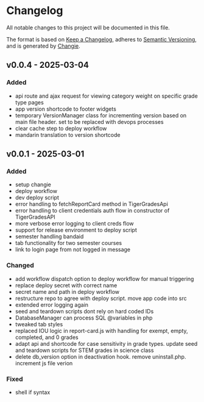 # Changelog
All notable changes to this project will be documented in this file.

The format is based on [Keep a Changelog](https://keepachangelog.com/en/1.0.0/),
adheres to [Semantic Versioning](https://semver.org/spec/v2.0.0.html),
and is generated by [Changie](https://github.com/miniscruff/changie).


## v0.0.4 - 2025-03-04
### Added
* api route and ajax request for viewing category weight on specific grade type pages
* app version shortcode to footer widgets
* temporary VersionManager class for incrementing version based on main file header. set to be replaced with devops processes
* clear cache step to deploy workflow
* mandarin translation to version shortcode

## v0.0.1 - 2025-03-01
### Added
* setup changie
* deploy workflow
* dev deploy script
* error handling to fetchReportCard method in TigerGradesApi
* error handling to client credentials auth flow in constructor of TigerGradesAPI
* more verbose error logging to client creds flow
* support for release environment to deploy script
* semester handling bandaid
* tab functionality for two semester courses
* link to login page from not logged in message
### Changed
* add workflow dispatch option to deploy workflow for manual triggering
* replace deploy secret with correct name
* secret name and path in deploy workflow
* restructure repo to agree with deploy script. move app code into src
* extended error logging again
* seed and teardown scripts dont rely on hard coded IDs
* DatabaseManager can process SQL @variables in php
* tweaked tab styles
* replaced IOU logic in report-card.js with handling for exempt, empty, completed, and 0 grades
* adapt api and shortcode for case sensitivity in grade types. update seed and teardown scripts for STEM grades in science class
* delete db_version option in deactivation hook. remove uninstall.php. increment js file verion
### Fixed
* shell if syntax
